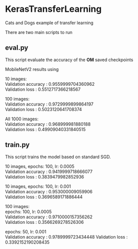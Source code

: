 # KerasTransferLearning
Cats and Dogs example of transfer learning

There are two main scripts to run

## eval.py
This script evaluate the accuracy of the **OM** saved checkpoints

MobileNetV2 results using 

10 images:<br/>
Validation accuracy : 0.9559999704360962<br/>
Validation loss : 0.5512717366218567<br/>

100 images:<br/>
Validation accuracy : 0.9729999899864197<br/>
Validation loss : 0.5023120641708374<br/>

All 1000 images:<br/>
Validation accuracy : 0.968999981880188<br/>
Validation loss : 0.49909040331840515<br/>

## train.py
This script trains the model based on standard SGD.

10 images, epochs: 100, lr: 0.0005<br/>
Validation accuracy : 0.9419999718666077<br/>
Validation loss : 0.3839479982852936<br/>

10 images, epochs: 100, lr: 0.001<br/>
Validation accuracy : 0.953000009059906<br/>
Validation loss : 0.3696589171886444<br/>

100 images:<br/>
epochs: 100, lr: 0.0005<br/>
Validation accuracy : 0.9710000157356262<br/>
Validation loss : 0.3566269278526306<br/>

epochs: 50, lr: 0.001<br/>
Validation accuracy : 0.9789999723434448
Validation loss : 0.3392152190208435



